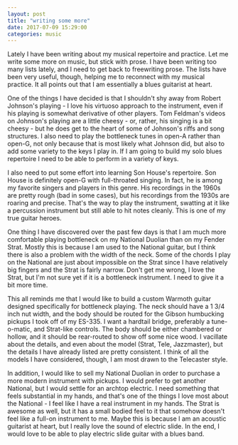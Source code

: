 ```yaml
---
layout: post
title: "writing some more"
date: 2017-07-09 15:29:00
categories: music
---
```

Lately I have been writing about my musical repertoire and practice. Let me write some more on music, but stick with prose. I have been writing too many lists lately, and I need to get back to freewriting prose. The lists have been very useful, though, helping me to reconnect with my musical practice. It all points out that I am essentially a blues guitarist at heart.

One of the things I have decided is that I shouldn't shy away from Robert Johnson's playing - I love his virtuoso approach to the instrument, even if his playing is somewhat derivative of other players. Tom Feldman's videos on Johnson's playing are a little cheesy - or, rather, his singing is a bit cheesy - but he does get to the heart of some of Johnson's riffs and song structures. I also need to play the bottleneck tunes in open-A rather than open-G, not only because that is most likely what Johnson did, but also to add some variety to the keys I play in. If I am going to build my solo blues repertoire I need to be able to perform in a variety of keys.

I also need to put some effort into learning Son House's repertoire. Son House is definitely open-G with full-throated singing. In fact, he is among my favorite singers and players in this genre. His recordings in the 1960s are pretty rough (bad in some cases), but his recordings from the 1930s are roaring and precise. That's the way to play the instrument, swatting at it like a percussion instrument but still able to hit notes cleanly. This is one of my true guitar heroes.

One thing I have discovered over the past few days is that I am much more comfortable playing bottleneck on my National Duolian than on my Fender Strat. Mostly this is because I am used to the National guitar, but I think there is also a problem with the width of the neck. Some of the chords I play on the National are just about impossible on the Strat since I have relatively big fingers and the Strat is fairly narrow. Don't get me wrong, I love the Strat, but I'm not sure yet if it is a bottleneck instrument. I need to give it a bit more time.

This all reminds me that I would like to build a custom Warmoth guitar designed specifically for bottleneck playing. The neck should have a 1 3/4 inch nut width, and the body should be routed for the Gibson humbucking pickups I took off of my ES-335. I want a hardtail bridge, preferably a tune-o-matic, and Strat-like controls. The body should be either chambered or hollow, and it should be rear-routed to show off some nice wood. I vacillate about the details, and even about the model (Strat, Tele, Jazzmaster), but the details I have already listed are pretty consistent. I think of all the models I have considered, though, I am most drawn to the Telecaster style.

In addition, I would like to sell my National Duolian in order to purchase a more modern instrument with pickups. I would prefer to get another National, but I would settle for an archtop electric. I need something that feels substantial in my hands, and that's one of the things I love most about the National - I feel like I have a real instrument in my hands. The Strat is awesome as well, but it has a small bodied feel to it that somehow doesn't feel like a full-on instrument to me. Maybe this is because I am an acoustic guitarist at heart, but I really love the sound of electric slide. In the end, I would love to be able to play electric slide guitar with a blues band.
